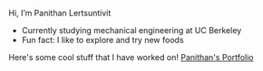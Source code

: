 Hi, I’m Panithan Lertsuntivit
- Currently studying mechanical engineering at UC Berkeley
- Fun fact: I like to explore and try new foods

Here's some cool stuff that I have worked on!
[Panithan's Portfolio][1]

[1]: https://drive.google.com/drive/folders/1U0xaH7aEdlEGi-omaHFSmFD108ppL6Jw?usp=sharing       "Panithan's Portfolio"

<!---
Panithan-L/Panithan-L is a ✨ special ✨ repository because its `README.md` (this file) appears on your GitHub profile.
You can click the Preview link to take a look at your changes.
--->
